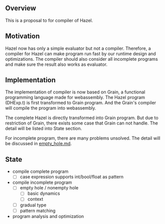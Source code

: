 ## Overview

This is a proposal to for compiler of Hazel.

## Motivation

Hazel now has only a simple evaluator but not a compiler. Therefore, a compiler for Hazel can make program run fast by our runtime design and optimizations. The compiler should also consider all incomplete programs and make sure the result also works as evaluator.

## Implementation

The implementation of compiler is now based on Grain, a functional programming language made for webassembly. The Hazel program (DHExp.t) is first transformed to Grain program. And the Grain's compiler will compile the program into webassembly.

The complete Hazel is directly transformed into Grain program. But due to restriction of Grain, there exists some case that Grain can not handle. The detail will be listed into State section.

For incomplete program, there are many problems unsolved. The detail will be discussed in [empty_hole.md](./empty_hole.md).

## State

- compile complete program
    - [ ] case expression supports int/bool/float as pattern
- compile incomplete program
    - [ ] empty hole / nonempty hole
        - [ ] basic dynamics
        - [ ] context
    - [ ] gradual type
    - [ ] pattern matching
- program analysis and optimization